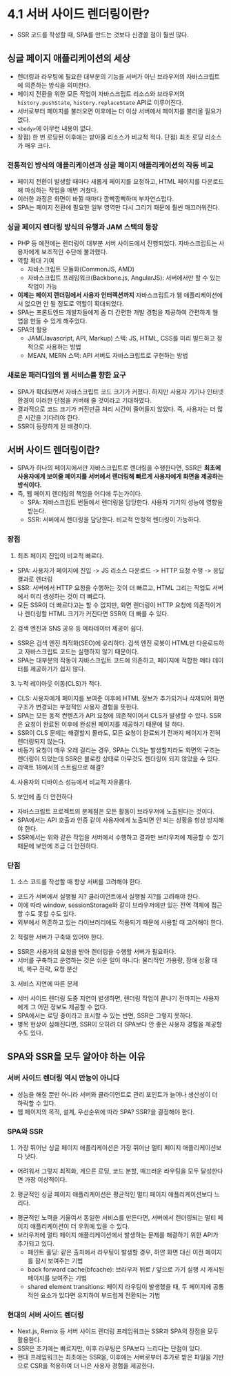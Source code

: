 # 4.1 서버 사이드 렌더링이란?

- SSR 코드를 작성할 때, SPA를 만드는 것보다 신경쓸 점이 훨씬 많다.

## 싱글 페이지 애플리케이션의 세상

- 렌더링과 라우팅에 필요한 대부분의 기능을 서버가 아닌 브라우저의 자바스크립트에 의존하는 방식을 의미한다.
- 페이지 전환을 위한 모든 작업이 자바스크립트 리소스와 브라우저의 `history.pushState`, `history.replaceState` API로 이루어진다.
- 서버로부터 페이지를 불러오면 이후에는 더 이상 서버에서 페이지를 불러올 필요가 없다.
- `<body>`에 아무런 내용이 없다.
- 장점) 한 번 로딩된 이후에는 받아올 리소스가 비교적 적다. 단점) 최초 로딩 리소스가 매우 크다.

### 전통적인 방식의 애플리케이션과 싱글 페이지 애플리케이션의 작동 비교

- 페이지 전환이 발생할 때마다 새롭게 페이지를 요청하고, HTML 페이지를 다운로드해 파싱하는 작업을 매번 거쳤다.
- 이러한 과정은 화면이 바뀔 때마다 깜빡깜빡하며 부자연스럽다.
- SPA는 페이지 전환에 필요한 일부 영역만 다시 그리기 때문에 훨씬 매끄러워진다.

### 싱글 페이지 렌더링 방식의 유행과 JAM 스택의 등장

- PHP 등 예전에는 렌더링이 대부분 서버 사이드에서 진행되었다. 자바스크립트는 사용자에게 보조적인 수단에 불과했다.
- 역할 확대 기여
  - 자바스크립트 모듈화(CommonJS, AMD)
  - 자바스크립트 프레임워크(Backbone.js, AngularJS): 서버에서만 할 수 있는 작업이 가능
- **이제는 페이지 렌더링에서 사용자 인터렉션까지** 자바스크립트가 웹 애플리케이션에서 없으면 안 될 정도로 역할이 확대되었다.
- SPA는 프론트엔드 개발자들에게 좀 더 간편한 개발 경험을 제공하여 간편하게 웹 앱을 만들 수 있게 해주었다.
- SPA의 활용
  - JAM(Javascript, API, Markup) 스택: JS, HTML, CSS를 미리 빌드하고 정적으로 사용하는 방법
  - MEAN, MERN 스택: API 서버도 자바스크립트로 구현하는 방법

### 새로운 패러다임의 웹 서비스를 향한 요구

- SPA가 확대되면서 자바스크립트 코드 크기가 커졌다. 하지만 사용자 기기나 인터넷 환경이 이러한 단점을 커버해 줄 것이라고 기대하였다.
- 결과적으로 코드 크기가 커진만큼 처리 시간이 줄어들지 않았다. 즉, 사용자는 더 많은 시간을 기다려야 한다.
- SSR이 등장하게 된 배경이다.

## 서버 사이드 렌더링이란?

- SPA가 하나의 페이지에서만 자바스크립트로 렌더링을 수행한다면, SSR은 **최초에 사용자에게 보여줄 페이지를 서버에서 렌더링해 빠르게 사용자에게 화면을 제공하는 방식이다.**
- 즉, 웹 페이지 렌더링의 책임을 어디에 두는가이다.
  - SPA: 자바스크립트 번들에서 렌더링을 담당한다. 사용자 기기의 성능에 영향을 받는다.
  - SSR: 서버에서 렌더링을 담당한다. 비교적 안정적 렌더링이 가능하다.

### 장점

1. 최초 페이지 진입이 비교적 빠르다.

- SPA: 사용자가 페이지에 진입 -> JS 리소스 다운로드 -> HTTP 요청 수행 -> 응답 결과로 렌더링
- SSR: 서버에서 HTTP 요청을 수행하는 것이 더 빠르고, HTML 그리는 작업도 서버에서 미리 생성하는 것이 더 빠르다.
- 모든 SSR이 더 빠르다고는 할 수 없지만, 화면 렌더링이 HTTP 요청에 의존적이거나 렌더링할 HTML 크기가 커진다면 SSR이 더 빠를 수 있다.

2. 검색 엔진과 SNS 공유 등 메타데이터 제공이 쉽다.

- SSR은 검색 엔진 최적화(SEO)에 유리하다. 검색 엔진 로봇이 HTML만 다운로드하고 자바스크립트 코드는 실행하지 않기 때문이다.
- SPA는 대부분의 작동이 자바스크립트 코드에 의존하고, 페이지에 적합한 메타 데이터를 제공하기가 쉽지 않다.

3. 누적 레이아웃 이동(CLS)가 적다.

- CLS: 사용자에게 페이지를 보여준 이후에 HTML 정보가 추가되거나 삭제되어 화면 구조가 변경되는 부정적인 사용자 경험을 뜻한다.
- SPA는 모든 동적 컨텐츠가 API 요청에 의존적이어서 CLS가 발생할 수 있다. SSR은 요청이 완료된 이후에 완성된 페이지를 제공하기 때문에 덜 하다.
- SSR이 CLS 문제는 해결할지 몰라도, 모든 요청이 완료되기 전까지 페이지가 전혀 렌더링되지 않는다.
- 비동기 요청이 매우 오래 걸리는 경우, SPA는 CLS는 발생할지라도 화면의 구조는 렌더링이 되었는데 SSR은 블로킹 상태로 아무것도 렌더링이 되지 않았을 수 있다.
- 리액트 18에서의 스트림으로 해결?

4. 사용자의 디바이스 성능에서 비교적 자유롭다.

5. 보안에 좀 더 안전하다

- 자바스크립트 프로젝트의 문제점은 모든 활동이 브라우저에 노출된다는 것이다.
- SPA에서는 API 호출과 인증 같이 사용자에게 노출되면 안 되는 상황을 항상 방지해야 한다.
- SSR에서는 위와 같은 작업을 서버에서 수행하고 결과만 브라우저에 제공할 수 있기 때문에 보안에 조금 더 안전하다.

### 단점

1. 소스 코드를 작성할 때 항상 서버를 고려해야 한다.

- 코드가 서버에서 실행될 지? 클라이언트에서 실행될 지?를 고려해야 한다.
- 이에 따라 window, sessionStorage와 같이 브라우저에만 있는 전역 객체에 접근할 수도 못할 수도 있다.
- 외부에서 의존하고 있는 라이브러리에도 적용되기 때문에 사용할 때 고려해야 한다.

2. 적절한 서버가 구축돼 있어야 한다.

- SSR은 사용자의 요청을 받아 렌더링을 수행할 서버가 필요하다.
- 서버를 구축하고 운영하는 것은 쉬운 일이 아니다: 물리적인 가용량, 장애 상황 대비, 복구 전략, 요청 분산

3. 서비스 지연에 따른 문제

- 서버 사이드 렌더링 도중 지연이 발생하면, 렌더링 작업이 끝나기 전까지는 사용자에게 그 어떤 정보도 제공할 수 없다.
- SPA에서는 로딩 중이라고 표시할 수 있는 반면, SSR은 그렇지 못하다.
- 병목 현상이 심해진다면, SSR이 오히려 더 SPA보다 안 좋은 사용자 경험을 제공할 수도 있다.

## SPA와 SSR을 모두 알아야 하는 이유

### 서버 사이드 렌더링 역시 만능이 아니다

- 성능을 해칠 뿐만 아니라 서버와 클라이언트로 관리 포인트가 늘어나 생산성이 더 하락할 수 있다.
- 웹 페이지의 목적, 설계, 우선순위에 따라 SPA? SSR?을 결정해야 한다.

### SPA와 SSR

1. 가장 뛰어난 싱글 페이지 애플리케이션은 가장 뛰어난 멀티 페이지 애플리케이션보다 낫다.

- 어려워서 그렇지 최적화, 게으른 로딩, 코드 분할, 매끄러운 라우팅을 모두 달성한다면 가장 이상적이다.

2. 평균적인 싱글 페이지 애플리케이션은 평균적인 멀티 페이지 애플리케이션보다 느리다.

- 평균적인 노력을 기울여서 동일한 서비스를 만든다면, 서버에서 렌더링되는 멀티 페이지 애플리케이션이 더 우위에 있을 수 있다.
- 브라우저에 멀티 페이지 애플리케이션에서 발생하는 문제를 해결하기 위한 API가 추가되고 있다.
  - 페인트 홀딩: 같은 출처에서 라우팅이 발생할 경우, 하얀 화면 대신 이전 페이지를 잠시 보여주는 기법
  - back forward cache(bfcache): 브라우저 뒤로 / 앞으로 가기 실행 시 캐시된 페이지를 보여주는 기법
  - shared element transitions: 페이지 라우팅이 발생했을 때, 두 페이지에 공통적인 요소가 있다면 유지하여 부드럽게 전환되는 기법

### 현대의 서버 사이드 렌더링

- Next.js, Remix 등 서버 사이드 렌더링 프레임워크는 SSR과 SPA의 장점을 모두 활용한다.
- SSR은 초기에는 빠르지만, 이후 라우팅은 SPA보다 느리다는 단점이 있다.
- 현대 프레임워크는 최초에는 SSR을, 이후에는 서버로부터 추가로 받은 파일을 기반으로 CSR을 적용하여 더 나은 사용자 경험을 제공한다.
